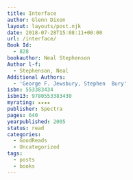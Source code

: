```yaml
---
title: Interface
author: Glenn Dixon
layout: layouts/post.njk
date: 2018-07-28T15:08:11+00:00
url: /interface/
Book Id:
  - 828
bookauthor: Neal Stephenson
Author l-f:
  - Stephenson, Neal
Additional Authors:
  - 'George F. Jewsbury, Stephen  Bury'
isbn: 553383434
isbn13: 9780553383430
myrating: ★★★★
publisher: Spectra
pages: 640
yearpublished: 2005
status: read
categories:
  - GoodReads
  - Uncategorized
tags:
  - posts
  - books
---
```

